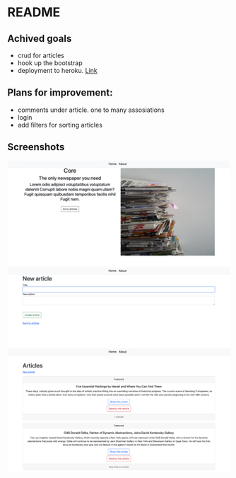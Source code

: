 # README
## Achived goals

- crud for articles
- hook up the bootstrap
- deployment to heroku. [Link](https://newspaper-tima.herokuapp.com/)

## Plans for improvement:

- comments under article. one to many assosiations
- login
- add filters for sorting articles

## Screenshots
![](./pics/about.png)
![](./pics/new.png)
![](./pics/index.png)
